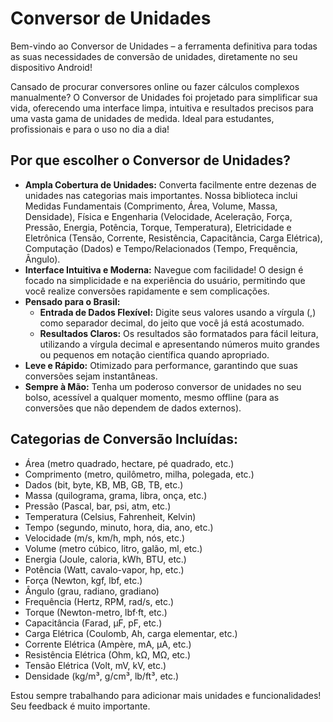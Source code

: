 # Conversor de Unidades

Bem-vindo ao Conversor de Unidades – a ferramenta definitiva para todas as suas necessidades de conversão de unidades, diretamente no seu dispositivo Android!

Cansado de procurar conversores online ou fazer cálculos complexos manualmente? O Conversor de Unidades foi projetado para simplificar sua vida, oferecendo uma interface limpa, intuitiva e resultados precisos para uma vasta gama de unidades de medida. Ideal para estudantes, profissionais e para o uso no dia a dia!

## Por que escolher o Conversor de Unidades?

- **Ampla Cobertura de Unidades:** Converta facilmente entre dezenas de unidades nas categorias mais importantes. Nossa biblioteca inclui Medidas Fundamentais (Comprimento, Área, Volume, Massa, Densidade), Física e Engenharia (Velocidade, Aceleração, Força, Pressão, Energia, Potência, Torque, Temperatura), Eletricidade e Eletrônica (Tensão, Corrente, Resistência, Capacitância, Carga Elétrica), Computação (Dados) e Tempo/Relacionados (Tempo, Frequência, Ângulo).
- **Interface Intuitiva e Moderna:** Navegue com facilidade! O design é focado na simplicidade e na experiência do usuário, permitindo que você realize conversões rapidamente e sem complicações.
- **Pensado para o Brasil:**
    - **Entrada de Dados Flexível:** Digite seus valores usando a vírgula (,) como separador decimal, do jeito que você já está acostumado.
    - **Resultados Claros:** Os resultados são formatados para fácil leitura, utilizando a vírgula decimal e apresentando números muito grandes ou pequenos em notação científica quando apropriado.
- **Leve e Rápido:** Otimizado para performance, garantindo que suas conversões sejam instantâneas.
- **Sempre à Mão:** Tenha um poderoso conversor de unidades no seu bolso, acessível a qualquer momento, mesmo offline (para as conversões que não dependem de dados externos).

## Categorias de Conversão Incluídas:

- Área (metro quadrado, hectare, pé quadrado, etc.)
- Comprimento (metro, quilômetro, milha, polegada, etc.)
- Dados (bit, byte, KB, MB, GB, TB, etc.)
- Massa (quilograma, grama, libra, onça, etc.)
- Pressão (Pascal, bar, psi, atm, etc.)
- Temperatura (Celsius, Fahrenheit, Kelvin)
- Tempo (segundo, minuto, hora, dia, ano, etc.)
- Velocidade (m/s, km/h, mph, nós, etc.)
- Volume (metro cúbico, litro, galão, ml, etc.)
- Energia (Joule, caloria, kWh, BTU, etc.)
- Potência (Watt, cavalo-vapor, hp, etc.)
- Força (Newton, kgf, lbf, etc.)
- Ângulo (grau, radiano, gradiano)
- Frequência (Hertz, RPM, rad/s, etc.)
- Torque (Newton-metro, lbf·ft, etc.)
- Capacitância (Farad, µF, pF, etc.)
- Carga Elétrica (Coulomb, Ah, carga elementar, etc.)
- Corrente Elétrica (Ampère, mA, µA, etc.)
- Resistência Elétrica (Ohm, kΩ, MΩ, etc.)
- Tensão Elétrica (Volt, mV, kV, etc.)
- Densidade (kg/m³, g/cm³, lb/ft³, etc.)

Estou sempre trabalhando para adicionar mais unidades e funcionalidades! Seu feedback é muito importante.
